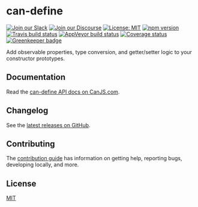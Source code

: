 # can-define

[![Join our Slack](https://img.shields.io/badge/slack-join%20chat-611f69.svg)](https://www.bitovi.com/community/slack?utm_source=badge&utm_medium=badge&utm_campaign=pr-badge&utm_content=badge)
[![Join our Discourse](https://img.shields.io/discourse/https/forums.bitovi.com/posts.svg)](https://forums.bitovi.com/?utm_source=badge&utm_medium=badge&utm_campaign=pr-badge&utm_content=badge)
[![License: MIT](https://img.shields.io/badge/license-MIT-blue.svg)](https://github.com/canjs/can-define/blob/master/LICENSE)
[![npm version](https://badge.fury.io/js/can-define.svg)](https://www.npmjs.com/package/can-define)
[![Travis build status](https://travis-ci.org/canjs/can-define.svg?branch=master)](https://travis-ci.org/canjs/can-define)
[![AppVeyor build status](https://ci.appveyor.com/api/projects/status/github/canjs/can-define?branch=master&svg=true)](https://ci.appveyor.com/project/matthewp/can-define)
[![Coverage status](https://coveralls.io/repos/github/canjs/can-define/badge.svg?branch=master)](https://coveralls.io/github/canjs/can-define?branch=master)
[![Greenkeeper badge](https://badges.greenkeeper.io/canjs/can-define.svg)](https://greenkeeper.io/)

Add observable properties, type conversion, and getter/setter logic to your constructor prototypes.

## Documentation

Read the [can-define API docs on CanJS.com](https://canjs.com/doc/can-define.html).

## Changelog

See the [latest releases on GitHub](https://github.com/canjs/can-define/releases).

## Contributing

The [contribution guide](https://github.com/canjs/can-define/blob/master/CONTRIBUTING.md) has information on getting help, reporting bugs, developing locally, and more.

## License

[MIT](https://github.com/canjs/can-define/blob/master/LICENSE)
